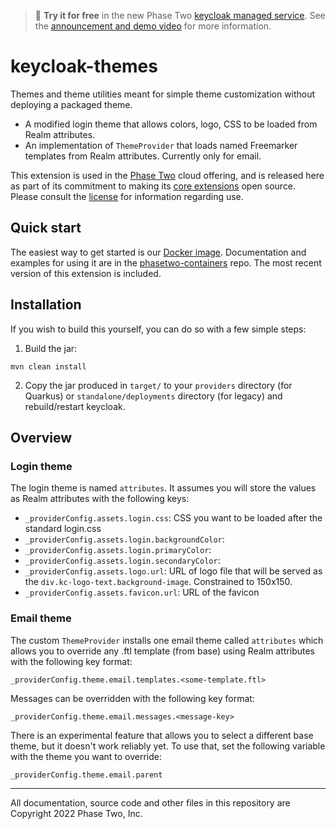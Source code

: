 > :rocket: **Try it for free** in the new Phase Two [keycloak managed service](https://phasetwo.io/dashboard/?utm_source=github&utm_medium=readme&utm_campaign=keycloak-magic-link). See the [announcement and demo video](https://phasetwo.io/blog/self-service/) for more information.

# keycloak-themes

Themes and theme utilities meant for simple theme customization without deploying a packaged theme.

- A modified login theme that allows colors, logo, CSS to be loaded from Realm attributes. 
- An implementation of `ThemeProvider` that loads named Freemarker templates from Realm attributes. Currently only for email.

This extension is used in the [Phase Two](https://phasetwo.io) cloud offering, and is released here as part of its commitment to making its [core extensions](https://phasetwo.io/docs/introduction/open-source) open source. Please consult the [license](COPYING) for information regarding use.

## Quick start

The easiest way to get started is our [Docker image](https://quay.io/repository/phasetwo/phasetwo-keycloak?tab=tags). Documentation and examples for using it are in the [phasetwo-containers](https://github.com/p2-inc/phasetwo-containers) repo. The most recent version of this extension is included.

## Installation

If you wish to build this yourself, you can do so with a few simple steps:

1. Build the jar:
```
mvn clean install
```

2. Copy the jar produced in `target/` to your `providers` directory (for Quarkus) or `standalone/deployments` directory (for legacy) and rebuild/restart keycloak.

## Overview

### Login theme

The login theme is named `attributes`. It assumes you will store the values as Realm attributes with the following keys:

- `_providerConfig.assets.login.css`: CSS you want to be loaded after the standard login.css
- `_providerConfig.assets.login.backgroundColor`: 
- `_providerConfig.assets.login.primaryColor`: 
- `_providerConfig.assets.login.secondaryColor`:
- `_providerConfig.assets.logo.url`: URL of logo file that will be served as the `div.kc-logo-text.background-image`. Constrained to 150x150.
- `_providerConfig.assets.favicon.url`: URL of the favicon

### Email theme

The custom `ThemeProvider` installs one email theme called `attributes` which allows you to override any .ftl template (from base) using Realm attributes with the following key format:
```
_providerConfig.theme.email.templates.<some-template.ftl>
```

Messages can be overridden with the following key format:
```
_providerConfig.theme.email.messages.<message-key>
```

There is an experimental feature that allows you to select a different base theme, but it doesn't work reliably yet. To use that, set the following variable with the theme you want to override:
```
_providerConfig.theme.email.parent
```

---

All documentation, source code and other files in this repository are Copyright 2022 Phase Two, Inc.

